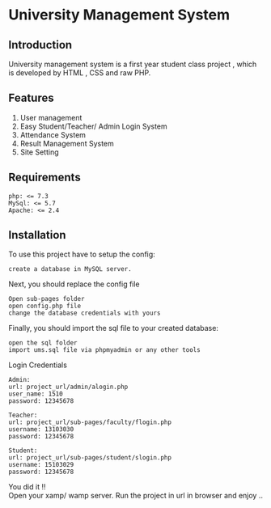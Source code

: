 # University Management System



## Introduction

University management system is a first year student class project , which is developed by HTML , CSS and raw PHP.

## Features
1. User management
2. Easy Student/Teacher/ Admin Login System
3. Attendance System
4. Result Management System
5. Site Setting

## Requirements

    php: <= 7.3
    MySql: <= 5.7
    Apache: <= 2.4

## Installation

To use this project have to setup the config:

   
    create a database in MySQL server.
    

Next, you should replace the config file

    Open sub-pages folder
    open config.php file
    change the database credentials with yours

Finally, you should import the sql file to your created database:

    open the sql folder
    import ums.sql file via phpmyadmin or any other tools

Login Credentials

    Admin:
    url: project_url/admin/alogin.php
    user_name: 1510
    password: 12345678
    
    Teacher:
    url: project_url/sub-pages/faculty/flogin.php
    username: 13103030
    password: 12345678
    
    Student:
    url: project_url/sub-pages/student/slogin.php
    username: 15103029
    password: 12345678

You did it !!  
Open your xamp/ wamp server. Run the project in url in browser and enjoy ..

